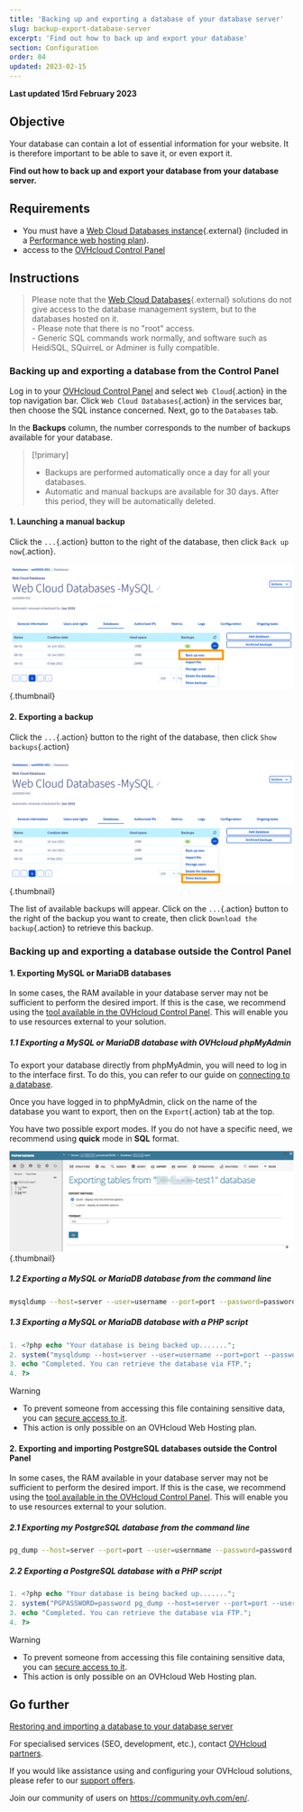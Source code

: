 ```yaml
---
title: 'Backing up and exporting a database of your database server'
slug: backup-export-database-server
excerpt: 'Find out how to back up and export your database'
section: Configuration
order: 04
updated: 2023-02-15
---
```


**Last updated 15rd February 2023**

## Objective

Your database can contain a lot of essential information for your website. It is therefore important to be able to save it, or even export it.

**Find out how to back up and export your database from your database server.**

## Requirements

- You must have a [Web Cloud Databases instance](https://www.ovh.ie/cloud-databases/){.external} (included in a [Performance web hosting plan](https://www.ovhcloud.com/en-au/web-hosting/)).
- access to the [OVHcloud Control Panel](https://ca.ovh.com/auth/?action=gotomanager&from=https://www.ovh.com.au/&ovhSubsidiary=au)

## Instructions

> Please note that the [Web Cloud Databases](https://www.ovh.ie/cloud-databases/){.external} solutions do not give access to the database management system, but to the databases hosted on it.
> <br> - Please note that there is no "root" access.
> <br> - Generic SQL commands work normally, and software such as HeidiSQL, SQuirreL or Adminer is fully compatible.

### Backing up and exporting a database from the Control Panel

Log in to your [OVHcloud Control Panel](https://ca.ovh.com/auth/?action=gotomanager&from=https://www.ovh.com.au/&ovhSubsidiary=au) and select `Web Cloud`{.action} in the top navigation bar. Click `Web Cloud Databases`{.action} in the services bar, then choose the SQL instance concerned. Next, go to the `Databases` tab.

In the **Backups** column, the number corresponds to the number of backups available for your database.

> [!primary]
>
> - Backups are performed automatically once a day
> for all your databases.
> - Automatic and manual backups are available for 30 days.
> After this period, they will be automatically deleted.

#### 1\. Launching a manual backup 

Click the `...`{.action} button to the right of the database, then click `Back up now`{.action}.

![Web Cloud Databases](images/web-cloud-databases-save01.png){.thumbnail}

#### 2\. Exporting a backup

Click the `...`{.action} button to the right of the database, then click `Show backups`{.action}

![Web Cloud Databases](images/web-cloud-databases-dl01.png){.thumbnail}

The list of available backups will appear. Click on the `...`{.action} button to the right of the backup you want to create, then click `Download the backup`{.action} to retrieve this backup.

### Backing up and exporting a database outside the Control Panel

#### 1\. Exporting MySQL or MariaDB databases

In some cases, the RAM available in your database server may not be sufficient to perform the desired import. If this is the case, we recommend using the [tool available in the OVHcloud Control Panel](./#backing-up-and-exporting-a-database-from-the-control-panel). This will enable you to use resources external to your solution.

##### 1\.1 Exporting a MySQL or MariaDB database with OVHcloud phpMyAdmin 

To export your database directly from phpMyAdmin, you will need to log in to the interface first. To do this, you can refer to our guide on [connecting to a database](../connecting-to-database-on-database-server).

Once you have logged in to phpMyAdmin, click on the name of the database you want to export, then on the `Export`{.action} tab at the top.

You have two possible export modes. If you do not have a specific need, we recommend using **quick** mode in **SQL** format.

![Web Cloud Databases](images/web-cloud-databases-export01.png){.thumbnail}

##### 1\.2 Exporting a MySQL or MariaDB database from the command line


```bash
mysqldump --host=server --user=username --port=port --password=password database_name > database_name.sql
```

##### 1\.3 Exporting a MySQL or MariaDB database with a PHP script


```php
1. <?php echo "Your database is being backed up.......";
2. system("mysqldump --host=server --user=username --port=port --password=password database_name > database_name.sql");
3. echo "Completed. You can retrieve the database via FTP.";
4. ?>
```

> [!warning]
>
> - To prevent someone from accessing this file containing sensitive data, you can [secure access to it](https://docs.ovh.com/au/en/hosting/how_to_password_protect_a_directory_on_your_website/).
> - This action is only possible on an OVHcloud Web Hosting plan.
>

#### 2\. Exporting and importing PostgreSQL databases outside the Control Panel

In some cases, the RAM available in your database server may not be sufficient to perform the desired import. If this is the case, we recommend using the [tool available in the OVHcloud Control Panel](./#backing-up-and-exporting-a-database-from-the-control-panel). This will enable you to use resources external to your solution.
 
##### 2\.1 Exporting my PostgreSQL database from the command line

```bash
pg_dump --host=server --port=port --user=usernmame --password=password database_name > database_name.sql
```

##### 2\.2 Exporting a PostgreSQL database with a PHP script


```php
1. <?php echo "Your database is being backed up.......";
2. system("PGPASSWORD=password pg_dump --host=server --port=port --user=username --password=password database_name > database_name.sql");
3. echo "Completed. You can retrieve the database via FTP.";
4. ?>
```

> [!warning]
>
> - To prevent someone from accessing this file containing sensitive data, you can [secure access to it](https://docs.ovh.com/au/en/hosting/how_to_password_protect_a_directory_on_your_website/).
> - This action is only possible on an OVHcloud Web Hosting plan.
>

## Go further

[Restoring and importing a database to your database server](../restore-import-database)

For specialised services (SEO, development, etc.), contact [OVHcloud partners](https://partner.ovhcloud.com/en-gb/).

If you would like assistance using and configuring your OVHcloud solutions, please refer to our [support offers](https://www.ovhcloud.com/en-au/support-levels/).

Join our community of users on <https://community.ovh.com/en/>. 